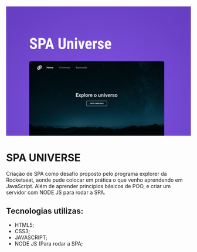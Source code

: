 ![alt text](capa.png)

# SPA UNIVERSE

Criação de SPA como desafio proposto pelo programa explorer da Rocketseat, aonde pude colocar em prática o que venho aprendendo em JavaScript. Além de aprender princípios básicos de POO, e criar um servidor com NODE JS para rodar a SPA.

## Tecnologias utilizas:

- HTML5;
- CSS3;
- JAVASCRIPT;
- NODE JS (Para rodar a SPA;
